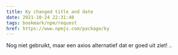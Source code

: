 ```yaml
---
title: Ky changed title and date
date: 2021-10-24 22:31:48
tags: bookmark/npm/request
href: https://www.npmjs.com/package/ky
---
```


Nog niet gebruikt, maar een axios alternatief dat er goed uit ziet!
..
